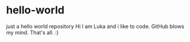 # hello-world
just a hello world repository
Hi I am Luka and i like to code. GitHub blows my mind. That's all. :)
